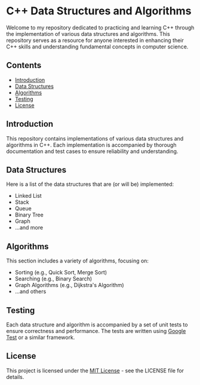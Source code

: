 # C++ Data Structures and Algorithms

Welcome to my repository dedicated to practicing and learning C++ through the implementation of various data structures and algorithms. This repository serves as a resource for anyone interested in enhancing their C++ skills and understanding fundamental concepts in computer science.

## Contents

- [Introduction](#introduction)
- [Data Structures](#data-structures)
- [Algorithms](#algorithms)
- [Testing](#testing)
- [License](#license)

## Introduction

This repository contains implementations of various data structures and algorithms in C++. Each implementation is accompanied by thorough documentation and test cases to ensure reliability and understanding.

## Data Structures

Here is a list of the data structures that are (or will be) implemented:

- Linked List
- Stack
- Queue
- Binary Tree
- Graph
- ...and more

## Algorithms

This section includes a variety of algorithms, focusing on:

- Sorting (e.g., Quick Sort, Merge Sort)
- Searching (e.g., Binary Search)
- Graph Algorithms (e.g., Dijkstra's Algorithm)
- ...and others

## Testing

Each data structure and algorithm is accompanied by a set of unit tests to ensure correctness and performance. The tests are written using [Google Test](https://github.com/google/googletest) or a similar framework.

## License

This project is licensed under the [MIT License](LICENSE) - see the LICENSE file for details.